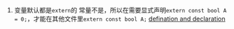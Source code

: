 1. 变量默认都是`extern`的 常量不是，所以在需要显式声明`extern const bool A = 0;`，才能在其他文件里`extern const bool A;` [defination and declaration](https://timsong-cpp.github.io/cppwp/basic.def#example-1)
